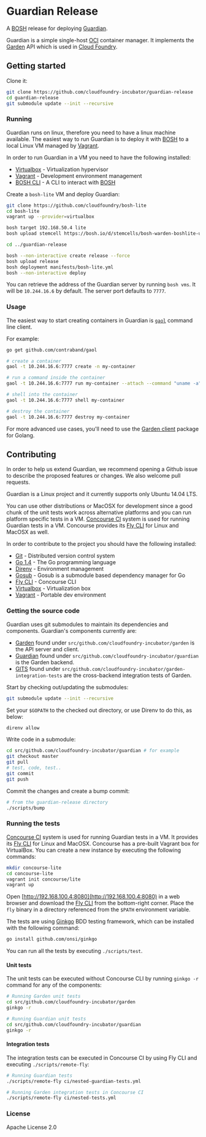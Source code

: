 # Guardian Release

A [BOSH](http://docs.cloudfoundry.org/bosh/) release for deploying
[Guardian](https://github.com/cloudfoundry-incubator/guardian).

Guardian is a simple single-host [OCI](https://opencontainers.org/) container
manager. It implements the [Garden](https://github.com/cloudfoundry-incubator/garden/)
API which is used in [Cloud Foundry](https://www.cloudfoundry.org/).


## Getting started

Clone it:

```bash
git clone https://github.com/cloudfoundry-incubator/guardian-release
cd guardian-release
git submodule update --init --recursive
```

### Running

Guardian runs on linux, therefore you need to have a linux machine available.
The easiest way to run Guardian is to deploy it with [BOSH](https://bosh.io) to
a local Linux VM managed by [Vagrant](https://www.vagrantup.com).

In order to run Guardian in a VM you need to have the following installed:

- [Virtualbox](https://www.virtualbox.org/) - Virtualization hypervisor
- [Vagrant](https://www.vagrantup.com/) - Development environment management
- [BOSH CLI](https://bosh.io/docs/bosh-cli.html) - A CLI to interact with [BOSH](ttps://bosh.io)

Create a `bosh-lite` VM and deploy Guardian:

```bash
git clone https://github.com/cloudfoundry/bosh-lite
cd bosh-lite
vagrant up --provider=virtualbox

bosh target 192.168.50.4 lite
bosh upload stemcell https://bosh.io/d/stemcells/bosh-warden-boshlite-ubuntu-trusty-go_agent

cd ../guardian-release

bosh --non-interactive create release --force
bosh upload release
bosh deployment manifests/bosh-lite.yml
bosh --non-interactive deploy
```

You can retrieve the address of the Guardian server by running `bosh vms`.  It
will be `10.244.16.6` by default. The server port defaults to `7777`.

### Usage

The easiest way to start creating containers in Guardian is
[`gaol`](https://github.com/contraband/gaol) command line client.

For example:

```bash
go get github.com/contraband/gaol

# create a container
gaol -t 10.244.16.6:7777 create -n my-container

# run a command inside the container
gaol -t 10.244.16.6:7777 run my-container --attach --command "uname -a"

# shell into the container
gaol -t 10.244.16.6:7777 shell my-container

# destroy the container
gaol -t 10.244.16.6:7777 destroy my-container
```
For more advanced use cases, you'll need to use the [Garden
client](https://godoc.org/github.com/cloudfoundry-incubator/garden#Client)
package for Golang.

## Contributing

In order to help us extend Guardian, we recommend opening a Github issue
to describe the proposed features or changes. We also welcome pull requests.

Guardian is a Linux project and it currently supports only Ubuntu 14.04 LTS.

You can use other distributions or MacOSX for development since a good chunk
of the unit tests work across alternative platforms and you can run platform
specific tests in a VM. [Concourse CI](https://concourse.ci/) system is used
for running Guardian tests in a VM. Concourse provides its [Fly
CLI](https://github.com/concourse/fly) for Linux and MacOSX as well.

In order to contribute to the project you should have the following installed:

- [Git](https://git-scm.com/) - Distributed version control system
- [Go 1.4](https://golang.org/doc/install#install) - The Go programming
   language
- [Direnv](https://github.com/direnv/direnv) - Environment management
- [Gosub](https://github.com/vito/gosub) - Gosub is a submodule based dependency manager for Go
- [Fly CLI](https://github.com/concourse/fly) - Concourse CLI
- [Virtualbox](https://www.virtualbox.org/) - Virtualization box
- [Vagrant](https://www.vagrantup.com/) - Portable dev environment

### Getting the source code

Guardian uses git submodules to maintain its dependencies and components.
Guardian's components currently are:

* [Garden](https://github.com/cloudfoundry-incubator/garden) found under
   `src/github.com/cloudfoundry-incubator/garden` is the API server and client.
* [Guardian](https://github.com/cloudfoundry-incubator/guardian) found under
   `src/github.com/cloudfoundry-incubator/guardian` is the Garden backend.
* [GITS](https://github.com/cloudfoundry-incubator/garden-integration-tests)
   found under `src/github.com/cloudfoundry-incubator/garden-integration-tests`
   are the cross-backend integration tests of Garden.


Start by checking out/updating the submodules:

```bash
git submodule update --init --recursive
```

Set your `$GOPATH` to the checked out directory, or use Direnv to do this, as
below:

```bash
direnv allow
```

Write code in a submodule:

```bash
cd src/github.com/cloudfoundry-incubator/guardian # for example
git checkout master
git pull
# test, code, test..
git commit
git push
```

Commit the changes and create a bump commit:

```bash
# from the guardian-release directory
./scripts/bump
```

### Running the tests

[Concourse CI](https://concourse.ci/) system is used for running Guardian tests
in a VM. It provides its [Fly CLI](https://github.com/concourse/fly) for
Linux and MacOSX. Concourse has a pre-built Vagrant box for VirtualBox. You
can create a new instance by executing the following commands:

```bash
mkdir concourse-lite
cd concourse-lite
vagrant init concourse/lite
vagrant up
```

Open [http://192.168.100.4:8080](http://192.168.100.4:8080) in a web browser
and download the [Fly CLI](http://concourse.ci/fly-cli.html) from the
bottom-right corner. Place the `fly` binary in a directory referenced from the
`$PATH` environment variable.

The tests are using [Ginkgo](https://onsi.github.io/ginkgo/) BDD testing
framework, which can be installed with the following command:

```bash
go install github.com/onsi/ginkgo
```

You can run all the tests by executing `./scripts/test`.

#### Unit tests

The unit tests can be executed without Concourse CLI by running `ginkgo -r`
command for any of the components:

```bash
# Running Garden unit tests
cd src/github.com/cloudfoundry-incubator/garden
ginkgo -r

# Running Guardian unit tests
cd src/github.com/cloudfoundry-incubator/guardian
ginkgo -r
```

#### Integration tests

The integration tests can be executed in Concourse CI by using Fly CLI and
executing `./scripts/remote-fly`:

```bash
# Running Guardian tests
./scripts/remote-fly ci/nested-guardian-tests.yml

# Running Garden integration tests in Concourse CI
./scripts/remote-fly ci/nested-tests.yml
```

### License

Apache License 2.0
